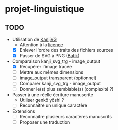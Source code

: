 # projet-linguistique

## TODO

+ Utilisation de [KanjiVG](https://github.com/KanjiVG/kanjivg)
	+ Attention à la [licence](https://creativecommons.org/licenses/by-sa/3.0/)
	+ [x] Enlever l'ordre des traits des fichiers sources
	+ [x] Passer de SVG à PNG ([Batik](https://xmlgraphics.apache.org/batik/))
+ Comparaison kanji_svg_trg - image_output
	+ [x] Récupérer l'image tracée
	+ [ ] Mettre aux mêmes dimensions
	+ [ ] image_output transparent (optionnel)
	+ [ ] Comparer kanji_svg_trg - image_output
	+ [ ] Donner le(s) plus semblable(s) (complexité ?)
+ Passer à une réelle écriture manuscrite
	+ Utiliser genkō yōshi ?
	+ [ ] Reconnaître un unique caractère
+ Extensions
	+ [ ] Reconnaître plusieurs caractères manuscrits
	+ [ ] Proposer une traduction
